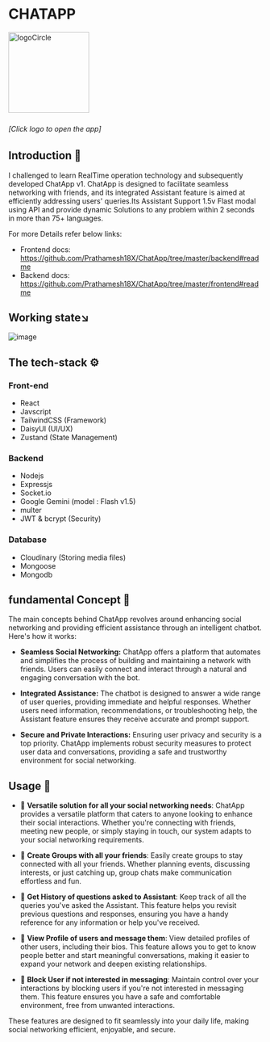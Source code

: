 # CHATAPP
<a href="https://chatapp-oxgk.onrender.com/app" target="_blank"><img src="https://github.com/Prathamesh18X/ChatApp/assets/109477390/f9a96fba-2f1e-4f81-bd1f-bb365ed36779" alt="logoCircle" style="width: 160px; height: 160px;"><a/><br>
###### *[Click logo to open the app]*

## Introduction 🎯
I challenged to learn RealTime operation technology and subsequently developed ChatApp v1. ChatApp is designed to facilitate seamless networking with friends, and its integrated Assistant feature is aimed at efficiently addressing users' queries.Its Assistant Support 1.5v Flast modal using API and provide dynamic Solutions to any problem within 2 seconds in more than 75+ languages.

For more Details refer below links:
- Frontend docs: https://github.com/Prathamesh18X/ChatApp/tree/master/backend#readme
- Backend docs: https://github.com/Prathamesh18X/ChatApp/tree/master/frontend#readme

## Working state↘️
![image](https://github.com/Prathamesh18X/ChatApp/assets/109477390/18aec5ef-653d-44b5-9286-7766044227ec)


## The tech-stack ⚙️
### Front-end
- React
- Javscript
- TailwindCSS (Framework)
- DaisyUI (UI/UX)
- Zustand (State Management)

### Backend
- Nodejs
- Expressjs
- Socket.io
- Google Gemini (model : Flash v1.5)
- multer
- JWT & bcrypt (Security)

### Database
- Cloudinary (Storing media files)
- Mongoose
- Mongodb

## fundamental Concept 🤔
The main concepts behind ChatApp revolves around enhancing social networking and providing efficient assistance through an intelligent chatbot. Here's how it works:

- **Seamless Social Networking:**
ChatApp offers a platform that automates and simplifies the process of building and maintaining a network with friends. Users can easily connect and interact through a natural and engaging conversation with the bot.

- **Integrated Assistance:**
The chatbot is designed to answer a wide range of user queries, providing immediate and helpful responses. Whether users need information, recommendations, or troubleshooting help, the Assistant feature ensures they receive accurate and prompt support.

- **Secure and Private Interactions:**
Ensuring user privacy and security is a top priority. ChatApp implements robust security measures to protect user data and conversations, providing a safe and trustworthy environment for social networking.


## Usage 🎢

- 🤝 **Versatile solution for all your social networking needs**:
  ChatApp provides a versatile platform that caters to anyone looking to enhance their social interactions. Whether you're connecting with friends, meeting new people, or simply staying in touch, our system adapts to your social networking requirements.

- 👥 **Create Groups with all your friends**:
  Easily create groups to stay connected with all your friends. Whether planning events, discussing interests, or just catching up, group chats make communication effortless and fun.

- 🧠 **Get History of questions asked to Assistant**:
  Keep track of all the queries you've asked the Assistant. This feature helps you revisit previous questions and responses, ensuring you have a handy reference for any information or help you've received.

- 👤 **View Profile of users and message them**:
  View detailed profiles of other users, including their bios. This feature allows you to get to know people better and start meaningful conversations, making it easier to expand your network and deepen existing relationships.

- 🚫 **Block User if not interested in messaging**:
  Maintain control over your interactions by blocking users if you're not interested in messaging them. This feature ensures you have a safe and comfortable environment, free from unwanted interactions.

These features are designed to fit seamlessly into your daily life, making social networking efficient, enjoyable, and secure.
